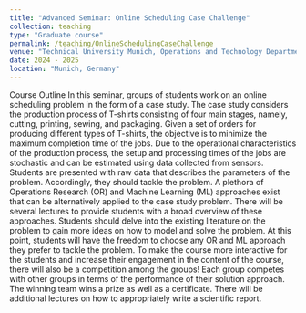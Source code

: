 ```yaml
---
title: "Advanced Seminar: Online Scheduling Case Challenge"
collection: teaching
type: "Graduate course"
permalink: /teaching/OnlineSchedulingCaseChallenge
venue: "Technical University Munich, Operations and Technology Department"
date: 2024 - 2025 
location: "Munich, Germany"
---
```


Course Outline
In this seminar, groups of students work on an online scheduling problem in the form of a case study. The case study considers the production process of T-shirts consisting of four main stages, namely, cutting, printing, sewing, and packaging. Given a set of orders for producing different types of T-shirts, the objective is to minimize the maximum completion time of the jobs. Due to the operational characteristics of the production process, the setup and processing times of the jobs are stochastic and can be estimated using data collected from sensors. Students are presented with raw data that describes the parameters of the problem. Accordingly, they should tackle the problem. A plethora of Operations Research (OR) and Machine Learning (ML) approaches exist that can be alternatively applied to the case study problem. There will be several lectures to provide students with a broad overview of these approaches. Students should delve into the existing literature on the problem to gain more ideas on how to model and solve the problem. At this point, students will have the freedom to choose any OR and ML approach they prefer to tackle the problem. To make the course more interactive for the students and increase their engagement in the content of the course, there will also be a competition among the groups! Each group competes with other groups in terms of the performance of their solution approach. The winning team wins a prize as well as a certificate. There will be additional lectures on how to appropriately write a scientific report.